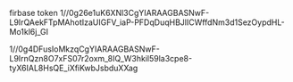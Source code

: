 firbase token 1//0g26e1uK6XNl3CgYIARAAGBASNwF-L9IrQAekFTpMAhotIzaUIGFV_iaP-PFDqDuqHBJlICWffdNm3d1SezOypdHL-Mo1kl6j_GI

1//0g4DFusIoMkzqCgYIARAAGBASNwF-L9IrnQzn8O7xFS07r2oxm_8IQ_W3hkil59la3cpe8-tyX6IAL8HsQE_iXfiKwbJsbduXXag